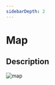 ```yaml
---
sidebarDepth: 2
---
```

# Map <Badge text="under development" type="error"/> 

## Description

![map](https://attachments.cbd.int/action-agenda-components/map.png)